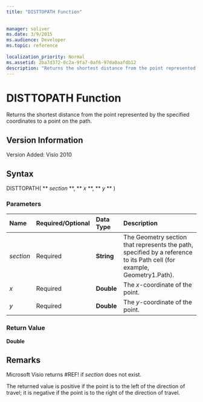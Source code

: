 ```yaml
---
title: "DISTTOPATH Function"
 
 
manager: soliver
ms.date: 3/9/2015
ms.audience: Developer
ms.topic: reference
 
localization_priority: Normal
ms.assetid: 2ba7d372-0c2a-9fa7-0af6-97da0aafdb12
description: "Returns the shortest distance from the point represented by the specified coordinates to a point on the path."
---
```


# DISTTOPATH Function

Returns the shortest distance from the point represented by the specified coordinates to a point on the path.
  
## Version Information

Version Added: Visio 2010 
  
## Syntax

DISTTOPATH( ** *section* **, ** *x* **, ** *y* ** ) 
  
### Parameters

|**Name**|**Required/Optional**|**Data Type**|**Description**|
|:-----|:-----|:-----|:-----|
| _section_ <br/> |Required  <br/> |**String** <br/> |The Geometry section that represents the path, specified by a reference to its Path cell (for example, Geometry1.Path).  <br/> |
| _x_ <br/> |Required  <br/> |**Double** <br/> |The  _x_-coordinate of the point.  <br/> |
| _y_ <br/> |Required  <br/> |**Double** <br/> |The  _y_-coordinate of the point.  <br/> |
   
### Return Value

 **Double**
  
## Remarks

Microsoft Visio returns #REF! if  _section_ does not exist. 
  
The returned value is positive if the point is to the left of the direction of travel; it is negative if the point is to the right of the direction of travel.
  


